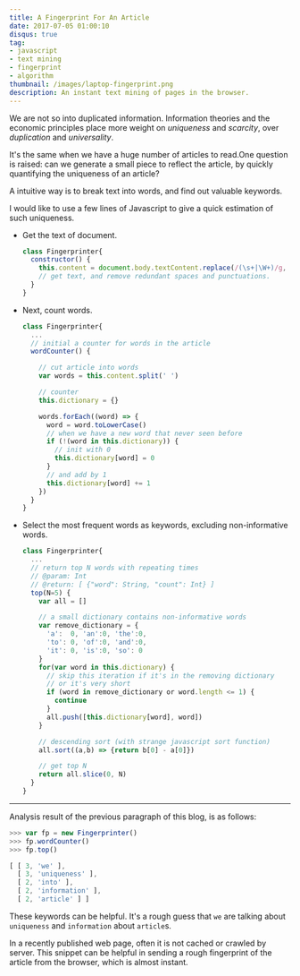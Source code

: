 ```yaml
---
title: A Fingerprint For An Article
date: 2017-07-05 01:00:10
disqus: true
tag:
- javascript
- text mining
- fingerprint
- algorithm
thumbnail: /images/laptop-fingerprint.png
description: An instant text mining of pages in the browser.
---
```


We are not so into duplicated information. Information theories and the economic principles place more weight on *uniqueness* and *scarcity*, over *duplication* and *universality*.

It's the same when we have a huge number of articles to read.One question is raised: can we generate a small piece to reflect the article, by quickly quantifying the uniqueness of an article?

A intuitive way is to break text into words, and find out valuable keywords.

I would like to use a few lines of Javascript to give a quick estimation of such uniqueness.

- Get the text of document.

  ```javascript
  class Fingerprinter{
    constructor() {
      this.content = document.body.textContent.replace(/(\s+|\W+)/g, ' ')
      // get text, and remove redundant spaces and punctuations.
    }
  }
  ```

- Next, count words.

  ```javascript
  class Fingerprinter{
    ...
    // initial a counter for words in the article
    wordCounter() {

      // cut article into words
      var words = this.content.split(' ')

      // counter
      this.dictionary = {}

      words.forEach((word) => {
        word = word.toLowerCase()
        // when we have a new word that never seen before
        if (!(word in this.dictionary)) {
          // init with 0
          this.dictionary[word] = 0
        }
        // and add by 1
        this.dictionary[word] += 1
      })
    }
  }
  ```

- Select the most frequent words as keywords, excluding non-informative words.
  ```javascript
  class Fingerprinter{
    ...
    // return top N words with repeating times
    // @param: Int
    // @return: [ {"word": String, "count": Int} ]
    top(N=5) {
      var all = []

      // a small dictionary contains non-informative words
      var remove_dictionary = {
        'a':  0, 'an':0, 'the':0,
        'to': 0, 'of':0, 'and':0,
        'it': 0, 'is':0, 'so': 0
      }
      for(var word in this.dictionary) {
        // skip this iteration if it's in the removing dictionary
        // or it's very short
        if (word in remove_dictionary or word.length <= 1) {
          continue
        }
        all.push([this.dictionary[word], word])
      }

      // descending sort (with strange javascript sort function)
      all.sort((a,b) => {return b[0] - a[0]})

      // get top N
      return all.slice(0, N)
    }
  }
  ```

-------

Analysis result of the previous paragraph of this blog, is as follows:

```javascript
>>> var fp = new Fingerprinter()
>>> fp.wordCounter()
>>> fp.top()

[ [ 3, 'we' ],
  [ 3, 'uniqueness' ],
  [ 2, 'into' ],
  [ 2, 'information' ],
  [ 2, 'article' ] ]
```

These keywords can be helpful. It's a rough guess that `we` are talking about `uniqueness` and `information` about `article`s.

In a recently published web page, often it is not cached or crawled by server. This snippet can be helpful in sending a rough fingerprint of the article from the browser, which is almost instant.
